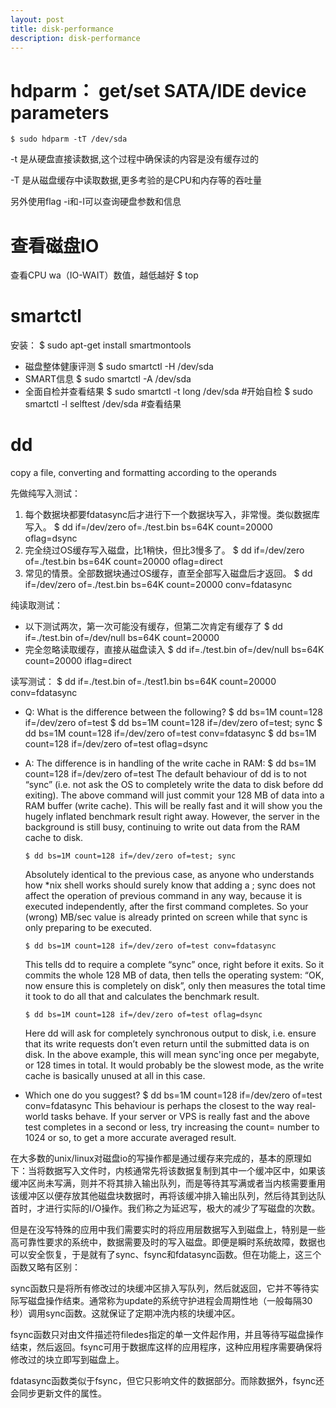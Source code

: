 ```yaml
---
layout: post
title: disk-performance
description: disk-performance
---
```


hdparm： get/set SATA/IDE device parameters
===========================================

    $ sudo hdparm -tT /dev/sda

-t 是从硬盘直接读数据,这个过程中确保读的内容是没有缓存过的

-T 是从磁盘缓存中读取数据,更多考验的是CPU和内存等的吞吐量

另外使用flag -i和-I可以查询硬盘参数和信息

查看磁盘IO
==========

查看CPU wa（IO-WAIT）数值，越低越好
    $ top

smartctl
========
安装：
    $ sudo apt-get install smartmontools

-   磁盘整体健康评测
    $ sudo smartctl -H /dev/sda
-   SMART信息
    $ sudo smartctl -A /dev/sda
-   全面自检并查看结果
    $ sudo smartctl -t long /dev/sda #开始自检
    $ sudo smartctl -l selftest /dev/sda #查看结果

dd
==

copy a file, converting and formatting according to the operands

先做纯写入测试：
1.  每个数据块都要fdatasync后才进行下一个数据块写入，非常慢。类似数据库写入。
        $ dd if=/dev/zero of=./test.bin bs=64K count=20000 oflag=dsync
2.  完全绕过OS缓存写入磁盘，比1稍快，但比3慢多了。
        $ dd if=/dev/zero of=./test.bin bs=64K count=20000 oflag=direct
3.  常见的情景。全部数据块通过OS缓存，直至全部写入磁盘后才返回。
        $ dd if=/dev/zero of=./test.bin bs=64K count=20000 conv=fdatasync

纯读取测试：
-   以下测试两次，第一次可能没有缓存，但第二次肯定有缓存了
        $ dd if=./test.bin of=/dev/null bs=64K count=20000
-   完全忽略读取缓存，直接从磁盘读入
        $ dd if=./test.bin of=/dev/null bs=64K count=20000 iflag=direct

读写测试：
    $ dd if=./test.bin of=./test1.bin bs=64K count=20000 conv=fdatasync

-   Q: What is the difference between the following?
        $ dd bs=1M count=128 if=/dev/zero of=test
        $ dd bs=1M count=128 if=/dev/zero of=test; sync
        $ dd bs=1M count=128 if=/dev/zero of=test conv=fdatasync
        $ dd bs=1M count=128 if=/dev/zero of=test oflag=dsync

-   A: The difference is in handling of the write cache in RAM:
        $ dd bs=1M count=128 if=/dev/zero of=test
    The default behaviour of dd is to not “sync” (i.e. not ask the OS to
    completely write the data to disk before dd exiting). The above command 
    will just commit your 128 MB of data into a RAM buffer (write cache). 
    This will be really fast and it will show you the hugely inflated 
    benchmark result right away. However, the server in the background is
    still busy, continuing to write out data from the RAM cache to disk.

        $ dd bs=1M count=128 if=/dev/zero of=test; sync
    Absolutely identical to the previous case, as anyone who understands 
    how *nix shell works should surely know that adding a ; sync does not 
    affect the operation of previous command in any way, because it is
    executed independently, after the first command completes. So 
    your (wrong) MB/sec value is already printed on screen while 
    that sync is only preparing to be executed.

        $ dd bs=1M count=128 if=/dev/zero of=test conv=fdatasync
    This tells dd to require a complete “sync” once, right before
    it exits. So it commits the whole 128 MB of data, then tells 
    the operating system: “OK, now ensure this is completely on disk”, 
    only then measures the total time it took to do all that and 
    calculates the benchmark result.

        $ dd bs=1M count=128 if=/dev/zero of=test oflag=dsync
    Here dd will ask for completely synchronous output to disk,
    i.e. ensure that its write requests don’t even return until 
    the submitted data is on disk. In the above example, this will mean 
    sync'ing once per megabyte, or 128 times in total. It would probably
    be the slowest mode, as the write cache is basically unused
    at all in this case.

-   Which one do you suggest?
        $ dd bs=1M count=128 if=/dev/zero of=test conv=fdatasync
    This behaviour is perhaps the closest to the way real-world tasks behave.
    If your server or VPS is really fast and the above test completes 
    in a second or less, try increasing the count= number to 1024 or so, 
    to get a more accurate averaged result.

在大多数的unix/linux对磁盘io的写操作都是通过缓存来完成的，基本的原理如下：当将数据写入文件时，内核通常先将该数据复制到其中一个缓冲区中，如果该缓冲区尚未写满，则并不将其排入输出队列，而是等待其写满或者当内核需要重用该缓冲区以便存放其他磁盘块数据时，再将该缓冲排入输出队列，然后待其到达队首时，才进行实际的I/O操作。我们称之为延迟写，极大的减少了写磁盘的次数。

但是在没写特殊的应用中我们需要实时的将应用层数据写入到磁盘上，特别是一些高可靠性要求的系统中，数据需要及时的写入磁盘。即便是瞬时系统故障，数据也可以安全恢复，于是就有了sync、fsync和fdatasync函数。但在功能上，这三个函数又略有区别：

sync函数只是将所有修改过的块缓冲区排入写队列，然后就返回，它并不等待实际写磁盘操作结束。通常称为update的系统守护进程会周期性地（一般每隔30秒）调用sync函数。这就保证了定期冲洗内核的块缓冲区。

fsync函数只对由文件描述符filedes指定的单一文件起作用，并且等待写磁盘操作结束，然后返回。fsync可用于数据库这样的应用程序，这种应用程序需要确保将修改过的块立即写到磁盘上。

fdatasync函数类似于fsync，但它只影响文件的数据部分。而除数据外，fsync还会同步更新文件的属性。
